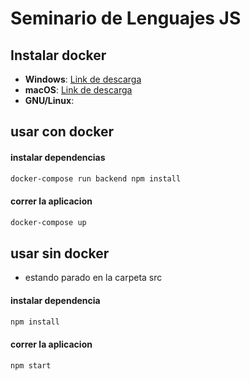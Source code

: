 # Seminario de Lenguajes JS

## Instalar docker
* **Windows**: [Link de descarga](https://hub.docker.com/editions/community/docker-ce-desktop-windows/)
* **macOS**: [Link de descarga](https://docs.docker.com/docker-for-mac/install/)
* **GNU/Linux**:

## usar con docker
#### instalar dependencias
```bash
docker-compose run backend npm install
```

#### correr la aplicacion
```bash
docker-compose up
```

## usar sin docker
- estando parado en la carpeta src

#### instalar dependencia
```bash
npm install
```
#### correr la aplicacion
```bash
npm start
```